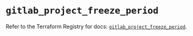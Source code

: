 # `gitlab_project_freeze_period`

Refer to the Terraform Registry for docs: [`gitlab_project_freeze_period`](https://registry.terraform.io/providers/gitlabhq/gitlab/16.11.0/docs/resources/project_freeze_period).
